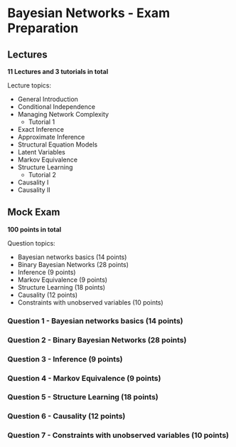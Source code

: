 # Bayesian Networks - Exam Preparation


## Lectures


**11 Lectures and 3 tutorials in total**

Lecture topics:

* General Introduction
* Conditional Independence
* Managing Network Complexity
	* Tutorial 1
* Exact Inference
* Approximate Inference
* Structural Equation Models
* Latent Variables
* Markov Equivalence
* Structure Learning
	* Tutorial 2
* Causality I
* Causality II	





## Mock Exam

**100 points in total**

Question topics:

* Bayesian networks basics (14 points)
* Binary Bayesian Networks (28 points)
* Inference (9 points)
* Markov Equivalence (9 points)
* Structure Learning (18 points)
* Causality (12 points)
* Constraints with unobserved variables (10 points)




### Question 1 - Bayesian networks basics (14 points)












### Question 2 - Binary Bayesian Networks (28 points)








### Question 3 - Inference (9 points)












### Question 4 - Markov Equivalence (9 points)









### Question 5 - Structure Learning (18 points)








### Question 6 - Causality (12 points)













### Question 7 - Constraints with unobserved variables (10 points)









